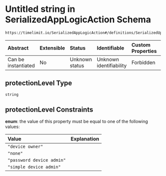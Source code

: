 # Untitled string in SerializedAppLogicAction Schema

```txt
https://timelimit.io/SerializedAppLogicAction#/definitions/SerializedUpdateDeviceStatusAction/properties/protectionLevel
```

| Abstract            | Extensible | Status         | Identifiable            | Custom Properties | Additional Properties | Access Restrictions | Defined In                                                                                            |
| :------------------ | :--------- | :------------- | :---------------------- | :---------------- | :-------------------- | :------------------ | :---------------------------------------------------------------------------------------------------- |
| Can be instantiated | No         | Unknown status | Unknown identifiability | Forbidden         | Allowed               | none                | [SerializedAppLogicAction.schema.json\*](SerializedAppLogicAction.schema.json "open original schema") |

## protectionLevel Type

`string`

## protectionLevel Constraints

**enum**: the value of this property must be equal to one of the following values:

| Value                     | Explanation |
| :------------------------ | :---------- |
| `"device owner"`          |             |
| `"none"`                  |             |
| `"password device admin"` |             |
| `"simple device admin"`   |             |
